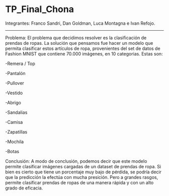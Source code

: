 # TP_Final_Chona

Integrantes: Franco Sandri, Dan Goldman, Luca Montagna e Ivan Refojo.

-------------------------------------------------------------------------------------------------------------------------------------------------------------------------

Problema: El problema que decidimos resolver es la clasificación de prendas de ropas. La solución que pensamos fue hacer un modelo que permita clasificar estos artículos de ropa, provenientes del set de datos de Fashion MNIST que contiene 70.000 imágenes, en 10 categorias. Estas son:

-Remera / Top

-Pantalón

-Pullover

-Vestido

-Abrigo

-Sandalias

-Camisa

-Zapatillas

-Mochila

-Botas

Conclusión: A modo de conclusión, podemos decir que este modelo permite clasificar imágenes cargadas de un dataset de prendas de ropa. Si bien es cierto que tiene un porcentaje muy bajo de pérdida, se podría decir que la predicción la efectúa con mucha presición. Pero a grandes rasgos, permite clasificar prendas de ropas de una manera rápida y con un alto grado de eficacia.

